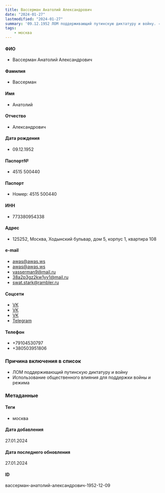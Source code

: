 ```yaml
---
title: Вассерман Анатолий Александрович
date: "2024-01-27"
lastmodified: "2024-01-27"
summary: '09.12.1952 ЛОМ поддерживающий путинскую диктатуру и войну. - Использование общественного влияния для поддержки войны и режима'
tags: 
    - москва
---
```

<!--# pp2-->
<!--## Фигурант-->
<!--### Личные данные-->
#### ФИО
- Вассерман Анатолий Александрович
#### Фамилия
- Вассерман
#### Имя
- Анатолий
#### Отчество
- Александрович
#### Дата рождения
- 09.12.1952
#### Паспорт№
- 4515 500440
#### Паспорт
- Номер: 4515 500440
#### ИНН
- 773380954338
#### Адрес
- 125252, Москва, Ходынский бульвар, дом 5, корпус 1, квартира 108
#### e-mail
- awas@awas.ws
- awas@awas.ws
- vasserman9@mail.ru
- 38a2p3gz2kw1yv1@mail.ru
- swat.stark@rambler.ru
#### Соцсети
- [VK](https://vk.com/id41089042)
- [VK](https://vk.com/id89169071)
- [VK](https://vk.com/id9479006)
- [Telegram](http://t.me/+79104530797)
#### Телефон
- +79104530797
- +380503951806
### Причина включения в список
- ЛОМ поддерживающий путинскую диктатуру и войну
- Использование общественного влияния для поддержки войны и режима
### Метаданные
#### Теги
- москва
#### Дата добавления
27.01.2024
#### Дата последнего обновления
27.01.2024
#### ID
вассерман-анатолий-александрович-1952-12-09
<!--## END;-->
